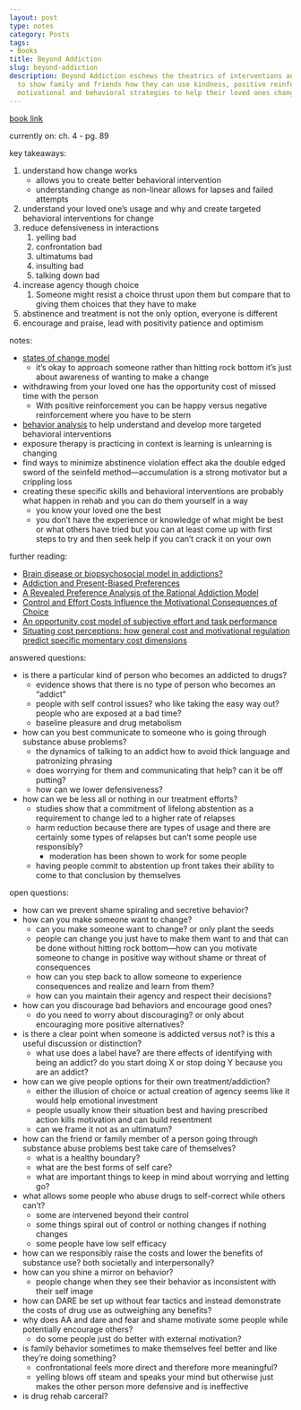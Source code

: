 ```yaml
---
layout: post
type: notes
category: Posts
tags:
- Books
title: Beyond Addiction
slug: beyond-addiction
description: Beyond Addiction eschews the theatrics of interventions and tough love
  to show family and friends how they can use kindness, positive reinforcement, and
  motivational and behavioral strategies to help their loved ones change.
---
```


[book link](https://www.amazon.com/Beyond-Addiction-Science-Kindness-People/dp/1476709475)

currently on: ch. 4 - pg. 89

key takeaways:
1. understand how change works
    * allows you to create better behavioral intervention
    * understanding change as non-linear allows for lapses and failed attempts
2. understand your loved one’s usage and why and create targeted behavioral interventions for change 
3. reduce defensiveness in interactions
    1. yelling bad
    2. confrontation bad
    3. ultimatums bad 
    4. insulting bad
    5. talking down bad
4. increase agency though choice
    1. Someone might resist a choice thrust upon them but compare that to giving them choices that they have to make
5. abstinence and treatment is not the only option, everyone is different 
6. encourage and praise, lead with positivity patience and optimism 

notes:
* [states of change model](https://medicine.llu.edu/academics/resources/stages-change-model)
    * it’s okay to approach someone rather than hitting rock bottom it’s just about awareness of wanting to make a change
* withdrawing from your loved one has the opportunity cost of missed time with the person 
    * With positive reinforcement you can be happy versus negative reinforcement where you have to be stern
* [behavior analysis](https://www.chestnut.org/Resources/09e144cc-c87b-488c-8c93-9793272f610c/Section%202%20CRA%20A-CRA%20Forms%200617%20English.pdf) to help understand and develop more targeted behavioral interventions 
* exposure therapy is practicing in context is learning is unlearning is changing
* find ways to minimize abstinence violation effect aka the double edged sword of the seinfeld method—accumulation is a strong motivator but a crippling loss
* creating these specific skills and behavioral interventions are probably what happen in rehab and you can do them yourself in a way
    * you know your loved one the best 
    * you don’t have the experience or knowledge of what might be best or what others have tried but you can at least come up with first steps to try and then seek help if you can’t crack it on your own

further reading:
* [Brain disease or biopsychosocial model in addictions?](https://www.researchgate.net/publication/326479882_Becona_Brain_disease_or_biopsychosocial_model_in_addictions_Remmembering_the_Vietnam_Veteram_Study)
* [Addiction and Present-Biased Preferences](https://ideas.repec.org/p/cdl/econwp/qt3v86x53j.html)
* [A Revealed Preference Analysis of the Rational Addiction Model](https://papers.ssrn.com/sol3/papers.cfm?abstract_id=1865769)
* [Control and Effort Costs Influence the Motivational Consequences of Choice](https://www.ncbi.nlm.nih.gov/pmc/articles/PMC5413552/)
* [An opportunity cost model of subjective effort and task performance](https://www.ncbi.nlm.nih.gov/pmc/articles/PMC3856320/)
* [Situating cost perceptions: how general cost and motivational regulation predict specific momentary cost dimensions](https://www.tandfonline.com/doi/full/10.1080/01443410.2023.2267806)

answered questions:
* is there a particular kind of person who becomes an addicted to drugs?
    * evidence shows that there is no type of person who becomes an “addict”
    * people with self control issues? who like taking the easy way out? people who are exposed at a bad time?
    * baseline pleasure and drug metabolism
* how can you best communicate to someone who is going through substance abuse problems?
    * the dynamics of talking to an addict how to avoid thick language and patronizing phrasing
    * does worrying for them and communicating that help? can it be off putting?
    * how can we lower defensiveness?
* how can we be less all or nothing in our treatment efforts?
    * studies show that a commitment of lifelong abstention as a requirement to change led to a higher rate of relapses
    * harm reduction because there are types of usage and there are certainly some types of relapses but can’t some people use responsibly?
        * moderation has been shown to work for some people
    * having people commit to abstention up front takes their ability to come to that conclusion by themselves

open questions:
* how can we prevent shame spiraling and secretive behavior?
* how can you make someone want to change?
    * can you make someone want to change? or only plant the seeds 
    * people can change you just have to make them want to and that can be done without hitting rock bottom—how can you motivate someone to change in positive way without shame or threat of consequences 
    * how can you step back to allow someone to experience consequences and realize and learn from them?
    * how can you maintain their agency and respect their decisions?
* how can you discourage bad behaviors and encourage good ones?
    * do you need to worry about discouraging? or only about encouraging more positive alternatives?
* is there a clear point when someone is addicted versus not? is this a useful discussion or distinction?
    * what use does a label have? are there effects of identifying with being an addict? do you start doing X or stop doing Y because you are an addict?
* how can we give people options for their own treatment/addiction?
    * either the illusion of choice or actual creation of agency seems like it would help emotional investment
    * people usually know their situation best and having prescribed action kills motivation and can build resentment 
    * can we frame it not as an ultimatum?
* how can the friend or family member of a person going through substance abuse problems best take care of themselves?
    * what is a healthy boundary?
    * what are the best forms of self care?
    * what are important things to keep in mind about worrying and letting go?
* what allows some people who abuse drugs to self-correct while others can’t?
    * some are intervened beyond their control
    * some things spiral out of control or nothing changes if nothing changes
    * some people have low self efficacy
* how can we responsibly raise the costs and lower the benefits of substance use? both societally and interpersonally?
* how can you shine a mirror on behavior?
    * people change when they see their behavior as inconsistent with their self image 
* how can DARE be set up without fear tactics and instead demonstrate the costs of drug use as outweighing any benefits?
* why does AA and dare and fear and shame motivate some people while potentially encourage others?
    * do some people just do better with external motivation?
* is family behavior sometimes to make themselves feel better and like they’re doing something?
    * confrontational feels more direct and therefore more meaningful?
    * yelling blows off steam and speaks your mind but otherwise just makes the other person more defensive and is ineffective
* is drug rehab carceral?